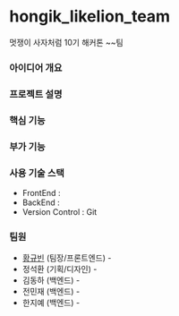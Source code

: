 # hongik_likelion_team

멋쟁이 사자처럼 10기 해커톤 ~~팀 

### 아이디어 개요

### 프로젝트 설명

### 핵심 기능

### 부가 기능

### 사용 기술 스택
- FrontEnd : 
- BackEnd :
- Version Control : Git

### 팀원
- [황규빈](https://github.com/KyubinHwang) (팀장/프론트엔드) - 
- 정석환 (기획/디자인) - 
- 김동하 (백엔드) - 
- 전민재 (백엔드) - 
- 한지예 (백엔드) - 
